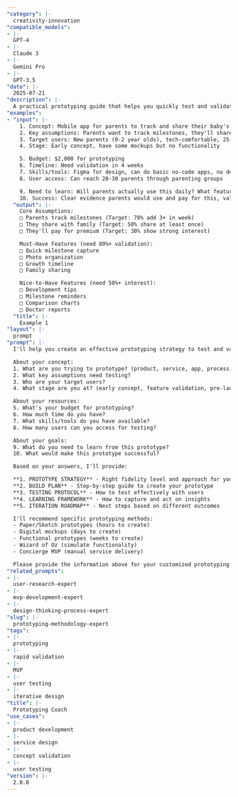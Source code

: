 ```yaml
---
"category": |-
  creativity-innovation
"compatible_models":
- |-
  GPT-4
- |-
  Claude 3
- |-
  Gemini Pro
- |-
  GPT-3.5
"date": |-
  2025-07-21
"description": |-
  A practical prototyping guide that helps you quickly test and validate ideas through systematic prototyping. Provide your concept and constraints, and I'll guide you through creating effective prototypes.
"examples":
- "input": |-
    1. Concept: Mobile app for parents to track and share their baby's developmental milestones
    2. Key assumptions: Parents want to track milestones, they'll share with family, they'll pay for premium features
    3. Target users: New parents (0-2 year olds), tech-comfortable, 25-40 years old
    4. Stage: Early concept, have some mockups but no functionality

    5. Budget: $2,000 for prototyping
    6. Timeline: Need validation in 4 weeks
    7. Skills/tools: Figma for design, can do basic no-code apps, no developers yet
    8. User access: Can reach 20-30 parents through parenting groups

    9. Need to learn: Will parents actually use this daily? What features are must-have vs nice-to-have?
    10. Success: Clear evidence parents would use and pay for this, validated feature set
  "output": |-
    Core Assumptions:
    □ Parents track milestones (Target: 70% add 3+ in week)
    □ They share with family (Target: 50% share at least once)
    □ They'll pay for premium (Target: 30% show strong interest)

    Must-Have Features (need 80%+ validation):
    □ Quick milestone capture
    □ Photo organization
    □ Growth timeline
    □ Family sharing

    Nice-to-Have Features (need 50%+ interest):
    □ Development tips
    □ Milestone reminders
    □ Comparison charts
    □ Doctor reports
  "title": |-
    Example 1
"layout": |-
  prompt
"prompt": |-
  I'll help you create an effective prototyping strategy to test and validate your idea quickly. Let me gather information to design the right approach.

  About your concept:
  1. What are you trying to prototype? (product, service, app, process, etc.)
  2. What key assumptions need testing?
  3. Who are your target users?
  4. What stage are you at? (early concept, feature validation, pre-launch)

  About your resources:
  5. What's your budget for prototyping?
  6. How much time do you have?
  7. What skills/tools do you have available?
  8. How many users can you access for testing?

  About your goals:
  9. What do you need to learn from this prototype?
  10. What would make this prototype successful?

  Based on your answers, I'll provide:

  **1. PROTOTYPE STRATEGY** - Right fidelity level and approach for your needs
  **2. BUILD PLAN** - Step-by-step guide to create your prototype
  **3. TESTING PROTOCOL** - How to test effectively with users
  **4. LEARNING FRAMEWORK** - How to capture and act on insights
  **5. ITERATION ROADMAP** - Next steps based on different outcomes

  I'll recommend specific prototyping methods:
  - Paper/Sketch prototypes (hours to create)
  - Digital mockups (days to create)
  - Functional prototypes (weeks to create)
  - Wizard of Oz (simulate functionality)
  - Concierge MVP (manual service delivery)

  Please provide the information above for your customized prototyping plan.
"related_prompts":
- |-
  user-research-expert
- |-
  mvp-development-expert
- |-
  design-thinking-process-expert
"slug": |-
  prototyping-methodology-expert
"tags":
- |-
  prototyping
- |-
  rapid validation
- |-
  MVP
- |-
  user testing
- |-
  iterative design
"title": |-
  Prototyping Coach
"use_cases":
- |-
  product development
- |-
  service design
- |-
  concept validation
- |-
  user testing
"version": |-
  2.0.0
---
```

